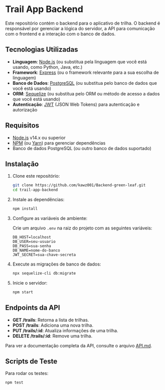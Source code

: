 # Trail App Backend

Este repositório contém o backend para o aplicativo de trilha. O backend é responsável por gerenciar a lógica do servidor, a API para comunicação com o frontend e a interação com o banco de dados.

## Tecnologias Utilizadas

- **Linguagem**: [Node.js](https://nodejs.org/) (ou substitua pela linguagem que você está usando, como Python, Java, etc.)
- **Framework**: [Express](https://expressjs.com/) (ou o framework relevante para a sua escolha de linguagem)
- **Banco de Dados**: [PostgreSQL](https://www.postgresql.org/) (ou substitua pelo banco de dados que você está usando)
- **ORM**: [Sequelize](https://sequelize.org/) (ou substitua pelo ORM ou método de acesso a dados que você está usando)
- **Autenticação**: [JWT](https://jwt.io/) (JSON Web Tokens) para autenticação e autorização

## Requisitos

- [Node.js](https://nodejs.org/) v14.x ou superior
- [NPM](https://www.npmjs.com/) (ou [Yarn](https://yarnpkg.com/)) para gerenciar dependências
- Banco de dados PostgreSQL (ou outro banco de dados suportado)

## Instalação

1. Clone este repositório:

    ```bash
    git clone https://github.com/kawz001/Backend-green-leaf.git
    cd trail-app-backend
    ```

2. Instale as dependências:

    ```bash
    npm install
    ```

3. Configure as variáveis de ambiente:

    Crie um arquivo `.env` na raiz do projeto com as seguintes variáveis:

    ```env
    DB_HOST=localhost
    DB_USER=seu-usuario
    DB_PASS=sua-senha
    DB_NAME=nome-do-banco
    JWT_SECRET=sua-chave-secreta
    ```

4. Execute as migrações de banco de dados:

    ```bash
    npx sequelize-cli db:migrate
    ```

5. Inicie o servidor:

    ```bash
    npm start
    ```

## Endpoints da API

- **GET /trails**: Retorna a lista de trilhas.
- **POST /trails**: Adiciona uma nova trilha.
- **PUT /trails/:id**: Atualiza informações de uma trilha.
- **DELETE /trails/:id**: Remove uma trilha.

Para ver a documentação completa da API, consulte o arquivo [API.md](./API.md).

## Scripts de Teste

Para rodar os testes:

```bash
npm test

